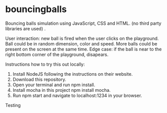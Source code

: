 # bouncingballs

 Bouncing balls simulation using JavaScript, CSS and HTML. (no third party libraries are used) . 
 
 User interaction: new ball is fired when the user clicks on the playground.
 Ball could be in random dimension, color and speed. 
 More balls could be present on the screen at the same time. 
 Edge case: if the ball is near to the right bottom corner of the playground, disapears. 
 
 
Instructions how to try this out locally: 

1. Install NodeJS following the instructions on their website.
2. Download this repository.
3. Open your terminal and run npm install.
4. Install mocha in this project npm install mocha.
5. Run npm start and navigate to localhost:1234 in your browser.


Testing




